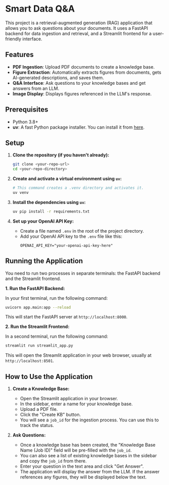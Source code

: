 # Smart Data Q&A

This project is a retrieval-augmented generation (RAG) application that allows you to ask questions about your documents. It uses a FastAPI backend for data ingestion and retrieval, and a Streamlit frontend for a user-friendly interface.

## Features

-   **PDF Ingestion**: Upload PDF documents to create a knowledge base.
-   **Figure Extraction**: Automatically extracts figures from documents, gets AI-generated descriptions, and saves them.
-   **Q&A Interface**: Ask questions to your knowledge bases and get answers from an LLM.
-   **Image Display**: Displays figures referenced in the LLM's response.

## Prerequisites

-   Python 3.8+
-   **uv**: A fast Python package installer. You can install it from [here](https://github.com/astral-sh/uv).

## Setup

1.  **Clone the repository (if you haven't already):**
    ```bash
    git clone <your-repo-url>
    cd <your-repo-directory>
    ```

2.  **Create and activate a virtual environment using `uv`:**
    ```bash
    # This command creates a .venv directory and activates it.
    uv venv
    ```

3.  **Install the dependencies using `uv`:**
    ```bash
    uv pip install -r requirements.txt
    ```

4.  **Set up your OpenAI API Key:**
    -   Create a file named `.env` in the root of the project directory.
    -   Add your OpenAI API key to the `.env` file like this:
        ```
        OPENAI_API_KEY="your-openai-api-key-here"
        ```

## Running the Application

You need to run two processes in separate terminals: the FastAPI backend and the Streamlit frontend.

**1. Run the FastAPI Backend:**

In your first terminal, run the following command:
```bash
uvicorn app.main:app --reload
```
This will start the FastAPI server at `http://localhost:8000`.

**2. Run the Streamlit Frontend:**

In a second terminal, run the following command:
```bash
streamlit run streamlit_app.py
```
This will open the Streamlit application in your web browser, usually at `http://localhost:8501`.

## How to Use the Application

1.  **Create a Knowledge Base:**
    -   Open the Streamlit application in your browser.
    -   In the sidebar, enter a name for your knowledge base.
    -   Upload a PDF file.
    -   Click the "Create KB" button.
    -   You will see a `job_id` for the ingestion process. You can use this to track the status.

2.  **Ask Questions:**
    -   Once a knowledge base has been created, the "Knowledge Base Name (Job ID)" field will be pre-filled with the `job_id`.
    -   You can also see a list of existing knowledge bases in the sidebar and copy the `job_id` from there.
    -   Enter your question in the text area and click "Get Answer".
    -   The application will display the answer from the LLM. If the answer references any figures, they will be displayed below the text.
